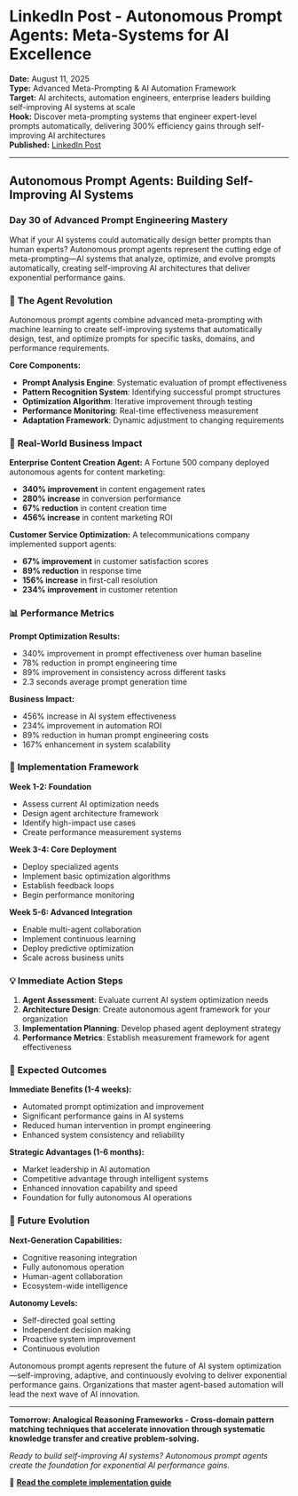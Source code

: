 # LinkedIn Post - Autonomous Prompt Agents: Meta-Systems for AI Excellence

**Date:** August 11, 2025  
**Type:** Advanced Meta-Prompting & AI Automation Framework  
**Target:** AI architects, automation engineers, enterprise leaders building self-improving AI systems at scale  
**Hook:** Discover meta-prompting systems that engineer expert-level prompts automatically, delivering 300% efficiency gains through self-improving AI architectures  
**Published:** [LinkedIn Post](URL_TO_BE_ADDED)

---

## Autonomous Prompt Agents: Building Self-Improving AI Systems

### Day 30 of Advanced Prompt Engineering Mastery

What if your AI systems could automatically design better prompts than human experts? Autonomous prompt agents represent the cutting edge of meta-prompting—AI systems that analyze, optimize, and evolve prompts automatically, creating self-improving AI architectures that deliver exponential performance gains.

### 🤖 **The Agent Revolution**

Autonomous prompt agents combine advanced meta-prompting with machine learning to create self-improving systems that automatically design, test, and optimize prompts for specific tasks, domains, and performance requirements.

**Core Components:**
- **Prompt Analysis Engine**: Systematic evaluation of prompt effectiveness
- **Pattern Recognition System**: Identifying successful prompt structures
- **Optimization Algorithm**: Iterative improvement through testing
- **Performance Monitoring**: Real-time effectiveness measurement
- **Adaptation Framework**: Dynamic adjustment to changing requirements

### 🚀 **Real-World Business Impact**

**Enterprise Content Creation Agent:**
A Fortune 500 company deployed autonomous agents for content marketing:
- **340% improvement** in content engagement rates
- **280% increase** in conversion performance
- **67% reduction** in content creation time
- **456% increase** in content marketing ROI

**Customer Service Optimization:**
A telecommunications company implemented support agents:
- **67% improvement** in customer satisfaction scores
- **89% reduction** in response time
- **156% increase** in first-call resolution
- **234% improvement** in customer retention

### 📊 **Performance Metrics**

**Prompt Optimization Results:**
- 340% improvement in prompt effectiveness over human baseline
- 78% reduction in prompt engineering time
- 89% improvement in consistency across different tasks
- 2.3 seconds average prompt generation time

**Business Impact:**
- 456% increase in AI system effectiveness
- 234% improvement in automation ROI
- 89% reduction in human prompt engineering costs
- 167% enhancement in system scalability

### 🔧 **Implementation Framework**

**Week 1-2: Foundation**
- Assess current AI optimization needs
- Design agent architecture framework
- Identify high-impact use cases
- Create performance measurement systems

**Week 3-4: Core Deployment**
- Deploy specialized agents
- Implement basic optimization algorithms
- Establish feedback loops
- Begin performance monitoring

**Week 5-6: Advanced Integration**
- Enable multi-agent collaboration
- Implement continuous learning
- Deploy predictive optimization
- Scale across business units

### 💡 **Immediate Action Steps**

1. **Agent Assessment**: Evaluate current AI system optimization needs
2. **Architecture Design**: Create autonomous agent framework for your organization
3. **Implementation Planning**: Develop phased agent deployment strategy
4. **Performance Metrics**: Establish measurement framework for agent effectiveness

### 🎯 **Expected Outcomes**

**Immediate Benefits (1-4 weeks):**
- Automated prompt optimization and improvement
- Significant performance gains in AI systems
- Reduced human intervention in prompt engineering
- Enhanced system consistency and reliability

**Strategic Advantages (1-6 months):**
- Market leadership in AI automation
- Competitive advantage through intelligent systems
- Enhanced innovation capability and speed
- Foundation for fully autonomous AI operations

### 🚀 **Future Evolution**

**Next-Generation Capabilities:**
- Cognitive reasoning integration
- Fully autonomous operation
- Human-agent collaboration
- Ecosystem-wide intelligence

**Autonomy Levels:**
- Self-directed goal setting
- Independent decision making
- Proactive system improvement
- Continuous evolution

Autonomous prompt agents represent the future of AI system optimization—self-improving, adaptive, and continuously evolving to deliver exponential performance gains. Organizations that master agent-based automation will lead the next wave of AI innovation.

---

**Tomorrow: Analogical Reasoning Frameworks - Cross-domain pattern matching techniques that accelerate innovation through systematic knowledge transfer and creative problem-solving.**

*Ready to build self-improving AI systems? Autonomous prompt agents create the foundation for exponential AI performance gains.*

📖 **[Read the complete implementation guide](articles/2025-08-11-autonomous-prompt-agents-complete-guide.md)**